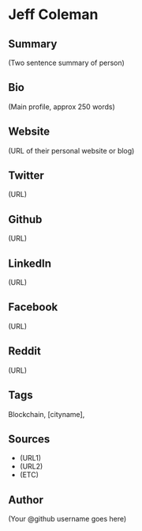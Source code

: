 # Jeff Coleman

## Summary
(Two sentence summary of person)

## Bio
(Main profile, approx 250 words)

## Website
(URL of their personal website or blog)

## Twitter
(URL)

## Github
(URL)

## LinkedIn
(URL)

## Facebook
(URL)

## Reddit
(URL)

## Tags
Blockchain, [cityname], 

## Sources
- (URL1)
- (URL2)
- (ETC)

## Author
(Your @github username goes here)
